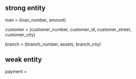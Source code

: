 ## strong entity

loan = (loan_number, amount)

customer = (customer_number, customer_id, customer_street, customer_city)

branch = (branch_number, assets, branch_city)

## weak entity

payment =